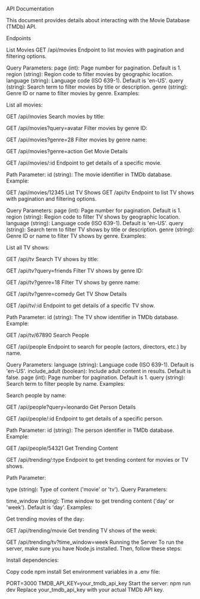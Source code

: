 API Documentation

This document provides details about interacting with the Movie Database (TMDb) API.

Endpoints

List Movies
GET /api/movies
Endpoint to list movies with pagination and filtering options.

Query Parameters:
page (int): Page number for pagination. Default is 1.
region (string): Region code to filter movies by geographic location.
language (string): Language code (ISO 639-1). Default is 'en-US'.
query (string): Search term to filter movies by title or description.
genre (string): Genre ID or name to filter movies by genre.
Examples:


List all movies:

GET /api/movies
Search movies by title:

GET /api/movies?query=avatar
Filter movies by genre ID:

GET /api/movies?genre=28
Filter movies by genre name:

GET /api/movies?genre=action
Get Movie Details

GET /api/movies/:id
Endpoint to get details of a specific movie.

Path Parameter:
id (string): The movie identifier in TMDb database.
Example:


GET /api/movies/12345
List TV Shows
GET /api/tv
Endpoint to list TV shows with pagination and filtering options.

Query Parameters:
page (int): Page number for pagination. Default is 1.
region (string): Region code to filter TV shows by geographic location.
language (string): Language code (ISO 639-1). Default is 'en-US'.
query (string): Search term to filter TV shows by title or description.
genre (string): Genre ID or name to filter TV shows by genre.
Examples:

List all TV shows:


GET /api/tv
Search TV shows by title:


GET /api/tv?query=friends
Filter TV shows by genre ID:


GET /api/tv?genre=18
Filter TV shows by genre name:


GET /api/tv?genre=comedy
Get TV Show Details


GET /api/tv/:id
Endpoint to get details of a specific TV show.

Path Parameter:
id (string): The TV show identifier in TMDb database.
Example:


GET /api/tv/67890
Search People


GET /api/people
Endpoint to search for people (actors, directors, etc.) by name.

Query Parameters:
language (string): Language code (ISO 639-1). Default is 'en-US'.
include_adult (boolean): Include adult content in results. Default is false.
page (int): Page number for pagination. Default is 1.
query (string): Search term to filter people by name.
Examples:

Search people by name:


GET /api/people?query=leonardo
Get Person Details


GET /api/people/:id
Endpoint to get details of a specific person.

Path Parameter:
id (string): The person identifier in TMDb database.
Example:


GET /api/people/54321
Get Trending Content


GET /api/trending/:type
Endpoint to get trending content for movies or TV shows.

Path Parameter:

type (string): Type of content ('movie' or 'tv').
Query Parameters:

time_window (string): Time window to get trending content ('day' or 'week'). Default is 'day'.
Examples:

Get trending movies of the day:


GET /api/trending/movie
Get trending TV shows of the week:


GET /api/trending/tv?time_window=week
Running the Server
To run the server, make sure you have Node.js installed. Then, follow these steps:

Install dependencies:

Copy code
npm install
Set environment variables in a .env file:

PORT=3000
TMDB_API_KEY=your_tmdb_api_key
Start the server:
npm run dev
Replace your_tmdb_api_key with your actual TMDb API key.

